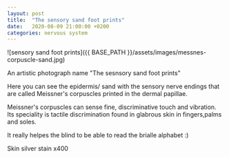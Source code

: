 ```yaml
---
layout: post
title:  "The sensory sand foot prints"
date:   2020-08-09 21:00:00 +0200
categories: nervous system
---
```


![sensory sand foot prints]({{ BASE_PATH }}/assets/images/messnes-corpuscle-sand.jpg)

An artistic photograph name "The sesnsory sand foot prints" 

Here you can see the epidermis/ sand with the sensory nerve endings that are called Meissner's corpuscles printed in the dermal papillae.


Meissner's corpuscles can sense fine, discriminative touch and vibration. Its speciality is tactile discrimination found in glabrous skin in fingers,palms and soles.

It really helpes the blind to be able to read the brialle alphabet :)

Skin silver stain x400
